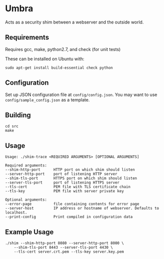 Umbra
=====

Acts as a security shim between a webserver and the outside world.

## Requirements

Requires gcc, make, python2.7, and check (for unit tests)

These can be installed on Ubuntu with:

```
sudo apt-get install build-essential check python
```

## Configuration

Set up JSON configuration file at `config/config.json`. You may want to use
`config/sample_config.json` as a template.

## Building

    cd src
    make

## Usage

    Usage: ./shim-trace <REQUIRED ARGUMENTS> [OPTIONAL ARGUMENTS]

    Required arguments:
    --shim-http-port      HTTP port on which shim should listen
    --server-http-port    port of listening HTTP server
    --shim-tls-port       HTTPS port on which shim should listen
    --server-tls-port     port of listening HTTPS server
    --tls-cert            PEM file with TLS certificate chain
    --tls-key             PEM file with server private key

    Optional arguments:
    --error-page          file containing contents for error page
    --server-host         IP address or hostname of webserver. Defaults to localhost.
    --print-config        Print compiled in configuration data


## Example Usage

    ./shim --shim-http-port 8080 --server-http-port 8000 \
        --shim-tls-port 8443 --server-tls-port 4430 \
        --tls-cert server.crt.pem --tls-key server.key.pem
